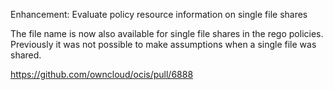 Enhancement: Evaluate policy resource information on single file shares

The file name is now also available for single file shares in the rego policies.
Previously it was not possible to make assumptions when a single file was shared.

https://github.com/owncloud/ocis/pull/6888
